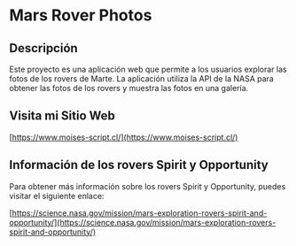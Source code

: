 # Mars Rover Photos

## Descripción

Este proyecto es una aplicación web que permite a los usuarios explorar las fotos de los rovers de Marte. La aplicación utiliza la API de la NASA para obtener las fotos de los rovers y muestra las fotos en una galería.

## Visita mi Sitio Web

[https://www.moises-script.cl/](https://www.moises-script.cl/)

## Información de los rovers Spirit y Opportunity

Para obtener más información sobre los rovers Spirit y Opportunity, puedes visitar el siguiente enlace:

[https://science.nasa.gov/mission/mars-exploration-rovers-spirit-and-opportunity/](https://science.nasa.gov/mission/mars-exploration-rovers-spirit-and-opportunity/)